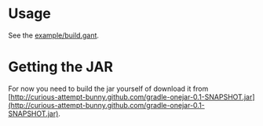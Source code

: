 # Usage

See the [example/build.gant](gradle-onejar/blob/master/example/build.gant).

# Getting the JAR

For now you need to build the jar yourself of download it from [http://curious-attempt-bunny.github.com/gradle-onejar-0.1-SNAPSHOT.jar](http://curious-attempt-bunny.github.com/gradle-onejar-0.1-SNAPSHOT.jar).

